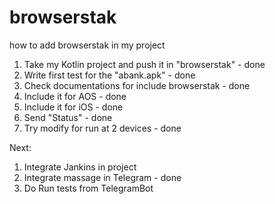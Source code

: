 # browserstak
how to add browserstak in my project


1) Take my Kotlin project and push it in "browserstak" - done
2) Write first test for the "abank.apk" - done
3) Check documentations for include browserstak - done
4) Include it for AOS - done
5) Include it for iOS - done
7) Send "Status" - done
8) Try modify for run at 2 devices - done



Next:
1) Integrate Jankins in project
2) Integrate massage in Telegram - done
3) Do Run tests from TelegramBot
